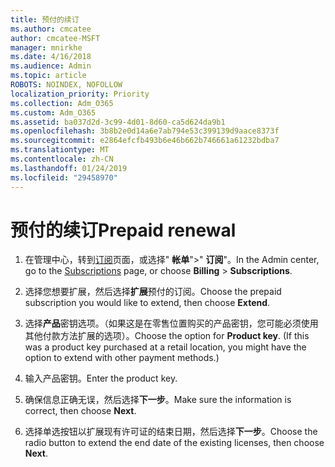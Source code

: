 ```yaml
---
title: 预付的续订
ms.author: cmcatee
author: cmcatee-MSFT
manager: mnirkhe
ms.date: 4/16/2018
ms.audience: Admin
ms.topic: article
ROBOTS: NOINDEX, NOFOLLOW
localization_priority: Priority
ms.collection: Adm_O365
ms.custom: Adm_O365
ms.assetid: ba037d2d-3c99-4d01-8d60-ca5d624da9b1
ms.openlocfilehash: 3b8b2e0d14a6e7ab794e53c399139d9aace8373f
ms.sourcegitcommit: e2864efcfb493b6e46b662b746661a61232bdba7
ms.translationtype: MT
ms.contentlocale: zh-CN
ms.lasthandoff: 01/24/2019
ms.locfileid: "29458970"
---
```

# <a name="prepaid-renewal"></a><span data-ttu-id="1ff24-102">预付的续订</span><span class="sxs-lookup"><span data-stu-id="1ff24-102">Prepaid renewal</span></span>

1. <span data-ttu-id="1ff24-103">在管理中心，转到[订阅](https://go.microsoft.com/fwlink/p/?linkid=842054)页面，或选择" **帐单**"\>" **订阅**"。</span><span class="sxs-lookup"><span data-stu-id="1ff24-103">In the Admin center, go to the [Subscriptions](https://go.microsoft.com/fwlink/p/?linkid=842054) page, or choose **Billing** \> **Subscriptions**.</span></span>
    
2. <span data-ttu-id="1ff24-104">选择您想要扩展，然后选择**扩展**预付的订阅。</span><span class="sxs-lookup"><span data-stu-id="1ff24-104">Choose the prepaid subscription you would like to extend, then choose **Extend**.</span></span>
    
3. <span data-ttu-id="1ff24-p101">选择**产品**密钥选项。（如果这是在零售位置购买的产品密钥，您可能必须使用其他付款方法扩展的选项）。</span><span class="sxs-lookup"><span data-stu-id="1ff24-p101">Choose the option for **Product key**. (If this was a product key purchased at a retail location, you might have the option to extend with other payment methods.)</span></span>
    
4. <span data-ttu-id="1ff24-107">输入产品密钥。</span><span class="sxs-lookup"><span data-stu-id="1ff24-107">Enter the product key.</span></span>
    
5. <span data-ttu-id="1ff24-108">确保信息正确无误，然后选择**下一步**。</span><span class="sxs-lookup"><span data-stu-id="1ff24-108">Make sure the information is correct, then choose **Next**.</span></span>
    
6. <span data-ttu-id="1ff24-109">选择单选按钮以扩展现有许可证的结束日期，然后选择**下一步**。</span><span class="sxs-lookup"><span data-stu-id="1ff24-109">Choose the radio button to extend the end date of the existing licenses, then choose **Next**.</span></span>
    

